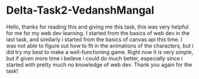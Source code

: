# Delta-Task2-VedanshMangal
Hello, thanks for reading this and giving me this task, this was very helpful for me for my web dev learning. I started from the basics of web dev in the last task, and similarly i started from the basics of canvas api this time. I was not able to figure out how to fit in the animations of the characters, but i did try my best to make a well-functioning game. Right now it is very simple, but if given more time i beileve i could do much better, especially since i started with pretty much no knowledge of web dev. Thank you again for the task!
